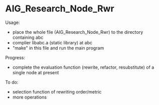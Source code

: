 # AIG_Research_Node_Rwr
Usage: 
  - place the whole file (AIG_Research_Node_Rwr) to the directory containing abc
  - complier libabc.a (static library) at abc
  - "make" in this file and run the main program
  

Progress:
  - complete the evaluation function (rewrite, refactor, resubstitute) of a single node at present 
  
To do:
  - selection function of rewriting order/metric
  - more operations
